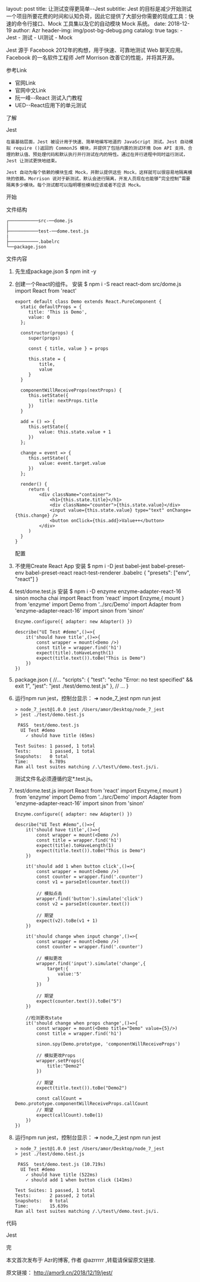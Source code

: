 layout:     post
title:      让测试变得更简单--Jest
subtitle:   Jest 的目标是减少开始测试一个项目所要花费的时间和认知负荷，因此它提供了大部分你需要的现成工具：快速的命令行接口、Mock 工具集以及它的自动模块 Mock 系统。
date:      2018-12-19
author:     Azr
header-img: img/post-bg-debug.png
catalog: true
tags:
    - Jest
    - 测试
    - UI测试
    - Mock


Jest  源于 Facebook 2012年的构想，用于快速、可靠地测试 Web 聊天应用。Facebook 的一名软件工程师 Jeff Morrison 改善它的性能，并将其开源。

参考Link

- 官网Link
- 官网中文Link
- 阮一峰--React 测试入门教程
- UED--React应用下的单元测试

了解

Jest

	在最基础层面，Jest 被设计用于快速、简单地编写地道的 JavaScript 测试。Jest 自动模拟 require ()返回的 CommonJS 模块，并提供了包括内置的测试环境 Dom API 支持、合理的默认值、预处理代码和默认执行并行测试在内的特性。通过在并行进程中同时运行测试，Jest 让测试更快地结束。

	Jest 自动为每个依赖的模块生成 Mock，并默认提供这些 Mock，这样就可以很容易地隔离模块的依赖。Morrison 说对于新测试，默认会进行隔离，开发人员现在也能够“完全控制”需要隔离多少模块。每个测试都可以指明哪些模块应该或者不应该 Mock。

开始

文件结构

    ┌───────────src-──dome.js
    │           
    ├───────────test-──dome.test.js
    |              
    ├───────────.babelrc  
    └──package.json

文件内容

1. 先生成package.json
       $ npm init -y
2. 创建一个React的组件。
   安装
       $ npm i -S react react-dom
   src/dome.js
       import React from 'react'
       
       export default class Demo extends React.PureComponent {
         static defaultProps = {
         	title: 'This is Demo',
         	value: 0
         };
       
         constructor(props) {
         	super(props)
       
         	const { title, value } = props
       
         	this.state = {
         		title,
         		value
         	}
         }
       
         componentWillReceiveProps(nextProps) {
         	this.setState({
         		title: nextProps.title
         	})
         }
       
         add = () => {
         	this.setState({
         		value: this.state.value + 1
         	})
         };
       
         change = event => {
         	this.setState({
         		value: event.target.value
         	})
         };
       
         render() {
         	return (
         		<div className="container">
         			<h1>{this.state.title}</h1>
         			<div className="counter">{this.state.value}</div>
         			<input value={this.state.value} type="text" onChange={this.change} />
         			<button onClick={this.add}>Value++</button>
         		</div>
         	)
         }
       }
   配置
3. 不使用Create React App
   安装
       $ npm i -D jest babel-jest babel-preset-env babel-preset-react react-test-renderer
   .babelrc
       {
       	"presets": ["env", "react"]
       }
4. test/dome.test.js
   安装
       $ npm i -D enzyme  enzyme-adapter-react-16  sinon mocha  chai
       import React from 'react'
       import Enzyme,{ mount } from 'enzyme'
       import Demo from '../src/Demo'
       import Adapter from 'enzyme-adapter-react-16'
       import sinon from 'sinon'
       
       Enzyme.configure({ adapter: new Adapter() })
       
       describe("UI Test #demo",()=>{
           it('should have title',()=>{
               const wrapper = mount(<Demo />)
               const title = wrapper.find('h1')
               expect(title).toHaveLength(1)
               expect(title.text()).toBe("This is Demo")
           })
       })
5. package.json
       {
         //... 
         "scripts": {
           "test": "echo \"Error: no test specified\" && exit 1",
           "jest": "jest ./test/demo.test.js"
         },
        // ... 
       }
6. 运行npm run jest，控制台显示：
       ➜  node_7_jest  npm  run jest 
       
       > node_7_jest@1.0.0 jest /Users/amor/Desktop/node_7_jest
       > jest ./test/demo.test.js
       
        PASS  test/demo.test.js
         UI Test #demo
           ✓ should have title (65ms)
       
       Test Suites: 1 passed, 1 total
       Tests:       1 passed, 1 total
       Snapshots:   0 total
       Time:        6.789s
       Ran all test suites matching /.\/test\/demo.test.js/i.
   测试文件名必须遵循约定*.test.js。
7. test/dome.test.js 
       import React from 'react'
       import Enzyme,{ mount } from 'enzyme'
       import Demo from '../src/Demo'
       import Adapter from 'enzyme-adapter-react-16'
       import sinon from 'sinon'
       
       Enzyme.configure({ adapter: new Adapter() })
       
       describe("UI Test #demo",()=>{
           it('should have title',()=>{
               const wrapper = mount(<Demo />)
               const title = wrapper.find('h1')
               expect(title).toHaveLength(1)
               expect(title.text()).toBe("This is Demo")
           })
       
           it('should add 1 when button click',()=>{
               const wrapper = mount(<Demo />)
               const counter = wrapper.find('.counter')
               const v1 = parseInt(counter.text())
       
               // 模拟点击
               wrapper.find('button').simulate('click')
               const v2 = parseInt(counter.text())
       
               // 期望
               expect(v2).toBe(v1 + 1)
           })
       
           it('should change when input change',()=>{
               const wrapper = mount(<Demo />)
               const counter = wrapper.find('.counter')
       
               // 模拟更改
               wrapper.find('input').simulate('change',{
                   target:{
                       value:'5'
                   }
               })
       
               // 期望
               expect(counter.text()).toBe("5")
           })
       
           //检测更改state
           it('should change when props change',()=>{
               const wrapper = mount(<Demo title="Demo" value={5}/>)
               const title = wrapper.find('h1')
       
               sinon.spy(Demo.prototype, 'componentWillReceiveProps')
       
               // 模拟更改Props
               wrapper.setProps({
                   title:"Demo2"
               })
       
               // 期望
               expect(title.text()).toBe("Demo2")
       
               const callCount = Demo.prototype.componentWillReceiveProps.callCount
               // 期望
               expect(callCount).toBe(1)
           })
       })
       
8. 运行npm run jest，控制台显示：
       ➜  node_7_jest  npm  run jest 
       
       > node_7_jest@1.0.0 jest /Users/amor/Desktop/node_7_jest
       > jest ./test/demo.test.js
       
        PASS  test/demo.test.js (10.719s)
         UI Test #demo
           ✓ should have title (522ms)
           ✓ should add 1 when button click (141ms)
       
       Test Suites: 1 passed, 1 total
       Tests:       2 passed, 2 total
       Snapshots:   0 total
       Time:        15.639s
       Ran all test suites matching /.\/test\/demo.test.js/i.

代码

Jest

完

本文首次发布于 Azr的博客, 作者 @azrrrrr ,转载请保留原文链接.

原文链接： http://amor9.cn/2018/12/19/jest/


